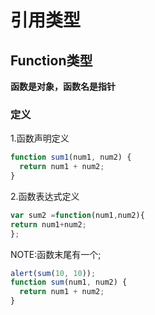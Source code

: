 # 引用类型
## Function类型
**函数是对象，函数名是指针**
### 定义
1.函数声明定义
```javascript
function sum1(num1, num2) {
  return num1 + num2;
}
```
2.函数表达式定义
```javascript
var sum2 =function(num1,num2){
return num1+num2;
};
```
NOTE:函数末尾有一个;
```javascript
alert(sum(10, 10));
function sum(num1, num2) {
  return num1 + num2;
}
```

